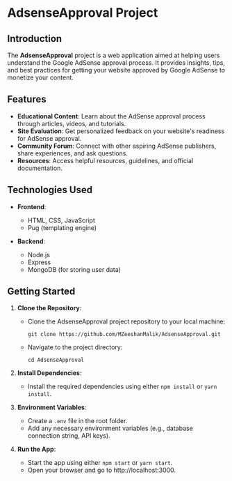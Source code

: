 # AdsenseApproval Project
## Introduction

The **AdsenseApproval** project is a web application aimed at helping users understand the Google AdSense approval process. It provides insights, tips, and best practices for getting your website approved by Google AdSense to monetize your content.

## Features

- **Educational Content**: Learn about the AdSense approval process through articles, videos, and tutorials.
- **Site Evaluation**: Get personalized feedback on your website's readiness for AdSense approval.
- **Community Forum**: Connect with other aspiring AdSense publishers, share experiences, and ask questions.
- **Resources**: Access helpful resources, guidelines, and official documentation.

## Technologies Used

- **Frontend**:
  - HTML, CSS, JavaScript
  - Pug (templating engine)

- **Backend**:
  - Node.js
  - Express
  - MongoDB (for storing user data)

## Getting Started

1. **Clone the Repository**:
   - Clone the AdsenseApproval project repository to your local machine:
     ```
     git clone https://github.com/MZeeshanMalik/AdsenseApproval.git
     ```
   - Navigate to the project directory:
     ```
     cd AdsenseApproval
     ```

2. **Install Dependencies**:
   - Install the required dependencies using either `npm install` or `yarn install`.

3. **Environment Variables**:
   - Create a `.env` file in the root folder.
   - Add any necessary environment variables (e.g., database connection string, API keys).

4. **Run the App**:
   - Start the app using either `npm start` or `yarn start`.
   - Open your browser and go to http://localhost:3000.



